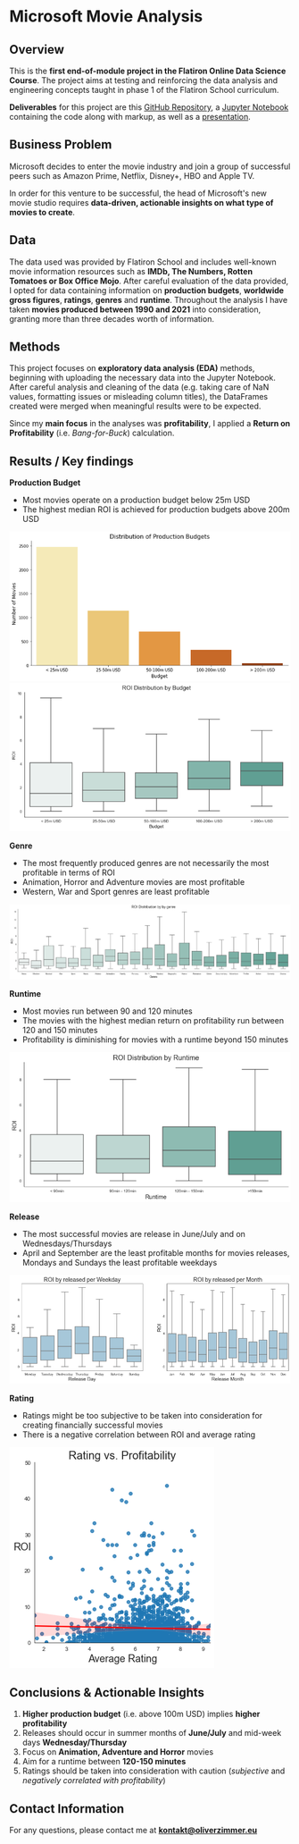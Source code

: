 # Microsoft Movie Analysis

## Overview

This is the **first end-of-module project in the Flatiron Online Data Science Course**. The project aims at testing and reinforcing the data analysis and engineering concepts taught in phase 1 of the Flatiron School curriculum.

**Deliverables** for this project are this [GitHub Repository](https://github.com/senseize/Microsoft-Movie-Analysis), a [Jupyter Notebook](./Microsoft-Movie-Analysis-EDA.ipynb) containing the code along with markup, as well as a [presentation](./Microsoft-Movie-Analysis-Presentation.pdf).

## Business Problem

Microsoft decides to enter the movie industry and join a group of successful peers such as Amazon Prime, Netflix, Disney+, HBO and Apple TV.

In order for this venture to be successful, the head of Microsoft's new movie studio requires **data-driven, actionable insights on what type of movies to create**.

## Data

The data used was provided by Flatiron School and includes well-known movie information resources such as **IMDb, The Numbers, Rotten Tomatoes or Box Office Mojo**. After careful evaluation of the data provided, I opted for data containing information on **production budgets**, **worldwide gross figures**, **ratings**, **genres** and **runtime**. Throughout the analysis I have taken **movies produced between 1990 and 2021** into consideration, granting more than three decades worth of information.

## Methods

This project focuses on **exploratory data analysis (EDA)** methods, beginning with uploading the necessary data into the Jupyter Notebook. After careful analysis and cleaning of the data (e.g. taking care of NaN values, formatting issues or misleading column titles), the DataFrames created were merged when meaningful results were to be expected.

Since my **main focus** in the analyses was **profitability**, I applied a **Return on Profitability** (i.e. *Bang-for-Buck*) calculation. 

## Results / Key findings

**Production Budget**
 - Most movies operate on a production budget below 25m USD
 - The highest median ROI is achieved for production budgets above 200m USD
 
![Dist_Budget_cat](./Images/Dist_Budget_cat.png)
![ROI_Budget](./Images/ROI_Budget.png)

**Genre**
 - The most frequently produced genres are not necessarily the most profitable in terms of ROI
 - Animation, Horror and Adventure movies are most profitable
 - Western, War and Sport genres are least profitable
 
![ROI_Genre](./Images/ROI_Genre.png)

**Runtime**

 - Most movies run between 90 and 120 minutes
 - The movies with the highest median return on profitability run between 120 and 150 minutes
 - Profitability is diminishing for movies with a runtime beyond 150 minutes
 
![ROI_Runtime](./Images/ROI_Runtime.png)

**Release**
 - The most successful movies are release in June/July and on Wednesdays/Thursdays
 - April and September are the least profitable months for movies releases, Mondays and Sundays the least profitable weekdays
 
![ROI_Release](./Images/ROI_Release.png)

**Rating**
 - Ratings might be too subjective to be taken into consideration for creating financially successful movies
 - There is a negative correlation between ROI and average rating
 
![Corr_ROI_Rating](./Images/Corr_ROI_Rating.png)

## Conclusions & Actionable Insights

 1. **Higher production budget** (i.e. above 100m USD) implies **higher profitability**
 2. Releases should occur in summer months of **June/July** and mid-week days **Wednesday/Thursday**
 3. Focus on **Animation, Adventure and Horror** movies
 4. Aim for a runtime between **120-150 minutes**
 5. Ratings should be taken into consideration with caution (*subjective* and *negatively correlated with profitability*)

## Contact Information

For any questions, please contact me at **kontakt@oliverzimmer.eu**
